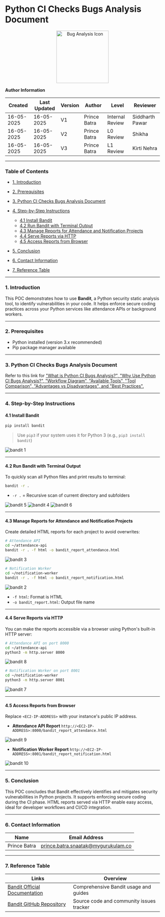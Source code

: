 # **Python CI Checks Bugs Analysis Document**

<p align="center">
  <img src="https://cdn3.iconfinder.com/data/icons/colourful-seo/512/06-512.png" alt="Bug Analysis Icon" width="170" />
</p>

**Author Information**

| Created    | Last Updated | Version | Author       | Level           | Reviewer        |
| ---------- | ------------ | ------- | ------------ | --------------- | --------------- |
| 16-05-2025 | 16-05-2025   | V1      | Prince Batra | Internal Review | Siddharth Pawar |
| 16-05-2025 | 16-05-2025   | V2      | Prince Batra | L0 Review       | Shikha          |
| 16-05-2025 | 16-05-2025   | V3      | Prince Batra | L1 Review       | Kirti Nehra     |

---

### **Table of Contents**

* [1. Introduction](#1-introduction)
* [2. Prerequisites](#2-prerequisites)
* [3. Python CI Checks Bugs Analysis Document](#3-python-ci-checks-bugs-analysis-document)
* [4. Step-by-Step Instructions](#4-step-by-step-instructions)

  * [4.1 Install Bandit](#41-install-bandit)
  * [4.2 Run Bandit with Terminal Output](#42-run-bandit-with-terminal-output)
  * [4.3 Manage Reports for Attendance and Notification Projects](#43-manage-reports-for-attendance-and-notification-projects)
  * [4.4 Serve Reports via HTTP](#44-serve-reports-via-http)
  * [4.5 Access Reports from Browser](#45-access-reports-from-browser)
* [5. Conclusion](#5-conclusion)
* [6. Contact Information](#6-contact-information)
* [7. Reference Table](#7-reference-table)

---

### **1. Introduction**

This POC demonstrates how to use **Bandit**, a Python security static analysis tool, to identify vulnerabilities in your code. It helps enforce secure coding practices across your Python services like attendance APIs or background workers.

---

### **2. Prerequisites**

* Python installed (version 3.x recommended)
* Pip package manager available

---

### **3. Python CI Checks Bugs Analysis Document**

Refer to this link for ["What is Python CI Bugs Analysis?", "Why Use Python CI Bugs Analysis?", "Workflow Diagram", "Available Tools", "Tool Comparison", "Advantages vs Disadvantages", and "Best Practices".]()

---

### **4. Step-by-Step Instructions**

#### **4.1 Install Bandit**

```bash
pip install bandit
```

> Use `pip3` if your system uses it for Python 3 (e.g., `pip3 install bandit`)

![bandit 1](https://github.com/user-attachments/assets/0685b9eb-5a5c-44c4-a9db-fd339064a322)

---

#### **4.2 Run Bandit with Terminal Output**

To quickly scan all Python files and print results to terminal:

```bash
bandit -r .
```

* `-r .` = Recursive scan of current directory and subfolders

![bandit 5](https://github.com/user-attachments/assets/2757413d-1db6-45b7-8da2-9fdfc726500c)
![bandit 4](https://github.com/user-attachments/assets/ef18088e-829a-45e3-ab6c-e5c00d4cb05a)
![bandit 6](https://github.com/user-attachments/assets/772c1627-8f54-4de0-840e-0f2c028be8f1)

---

#### **4.3 Manage Reports for Attendance and Notification Projects**

Create detailed HTML reports for each project to avoid overwrites:

```bash
# Attendance API
cd ~/attendance-api
bandit -r . -f html -o bandit_report_attendance.html
```

![bandit 3](https://github.com/user-attachments/assets/fbc225e2-fdf9-43de-ab6d-5dcab522b7ed)

```bash
# Notification Worker
cd ~/notification-worker
bandit -r . -f html -o bandit_report_notification.html
```

![bandit 2](https://github.com/user-attachments/assets/7f18b97f-6a4f-49de-bfb0-a79efd1dd3d7)

* `-f html`: Format is HTML
* `-o bandit_report.html`: Output file name
  
---

#### **4.4 Serve Reports via HTTP**

You can make the reports accessible via a browser using Python's built-in HTTP server:

```bash
# Attendance API on port 8000
cd ~/attendance-api
python3 -m http.server 8000
```
![bandit 8](https://github.com/user-attachments/assets/da7b0587-2018-4f68-b12e-e60c87504ef8)


```bash
# Notification Worker on port 8001
cd ~/notification-worker
python3 -m http.server 8001
```
![bandit 7](https://github.com/user-attachments/assets/71cb0823-f02a-4766-868b-b5c6043851c3)

---

#### **4.5 Access Reports from Browser**

Replace `<EC2-IP-ADDRESS>` with your instance's public IP address.

* **Attendance API Report**
  `http://<EC2-IP-ADDRESS>:8000/bandit_report_attendance.html`

![bandit 9](https://github.com/user-attachments/assets/e1f352ca-709a-4092-b4e1-041d75f0d8a2)

* **Notification Worker Report**
  `http://<EC2-IP-ADDRESS>:8001/bandit_report_notification.html`

![bandit 10](https://github.com/user-attachments/assets/48028fab-e8ed-47b0-b4d0-f6c7983b3a37)

---

### **5. Conclusion**

This POC concludes that Bandit effectively identifies and mitigates security vulnerabilities in Python projects. It supports enforcing secure coding during the CI phase. HTML reports served via HTTP enable easy access, ideal for developer workflows and CI/CD integration.

---

### **6. Contact Information**

| Name         | Email Address                                                                     |
| ------------ | --------------------------------------------------------------------------------- |
| Prince Batra | [prince.batra.snaatak@mygurukulam.co](mailto:prince.batra.snaatak@mygurukulam.co) |

---

### **7. Reference Table**

| Links                                                                     | Overview                                 |
| ------------------------------------------------------------------------- | ---------------------------------------- |
| [Bandit Official Documentation](https://bandit.readthedocs.io/en/latest/) | Comprehensive Bandit usage and guides    |
| [Bandit GitHub Repository](https://github.com/PyCQA/bandit)               | Source code and community issues tracker |


